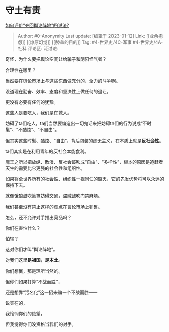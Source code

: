 # 守土有责
[如何评价“夺回舆论阵地”的说法?](https://www.zhihu.com/question/543657857/answer/2841078924)

> Author: #0-Anonymity
> Last update: [编辑于 2023-01-12]
> Link: [[业余抱怨]] [[燎原幻觉]] [[膝盖的目的]]
> Tag: #4-世界史/4C-军事 #4-世界史/4A-社科
> 评论区:
> 泛讨论:

奇怪，为什么要把舆论空间让给骗子和阴阳怪气者？

合理性在哪里？

当然要在舆论市场上与这些东西做充分的、全力的斗争啊。

没道理在勤奋、效率、态度和坚决性上做任何的退让。

更没有必要有任何的犹豫。

这些人是要吃人，我们是在救人。

妨碍了ta们吃人，ta们当然要编造出一切鬼话来把妨碍ta们的行为说成“不时髦”、“不酷炫”、“不自由”。

但其实这些时髦、酷炫、“自由”，背后包装的虚无主义，在本质上就是**反社会性**。

ta们其实是在利用青年的反社会本能食利。

魔王之所以把放纵、散漫、反社会鼓吹成“自由”、“多样性”，根本的原因是追赶者天生的需要比它更强的社会性和组织性。

如果将全世界所有的社会性、组织性一视同仁的毁灭，它的先发优势将可以永远的保持下去。

就像饿狼鼓吹篱笆妨碍交通，盗贼鼓吹门禁麻烦。

我们甚至没有禁止这样的观点在言论市场上销售。

怎么，还不允许对手推出竞品吗？

你们在害怕什么？

怕输？

这对你们才叫“舆论阵地”。

对我们这里**是祖国，是本土**。

你们想赢，那是理所当然的。

但你们如果打算“不战而胜”，

还是想靠“污名化”这一招来骗一个不战而胜——

说实在的，

我怜悯你们的绝望，

但我觉得你们没资格当我们的对手。
